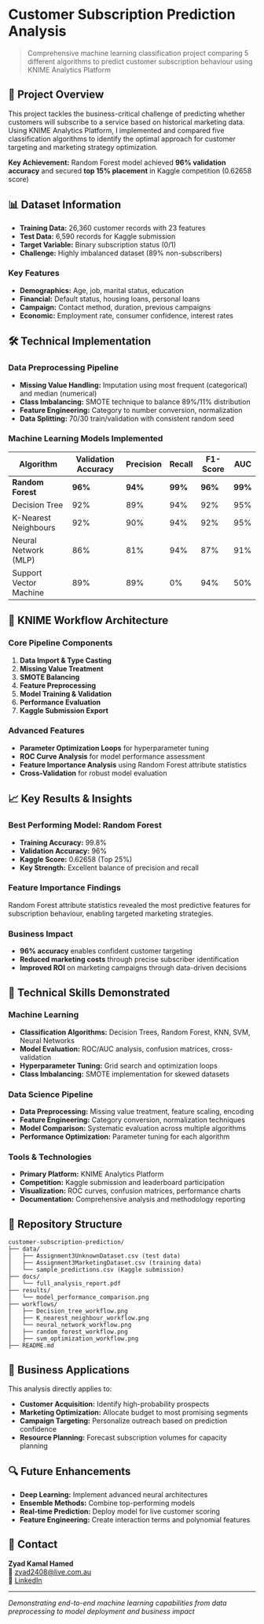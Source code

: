 # Customer Subscription Prediction Analysis

> Comprehensive machine learning classification project comparing 5 different algorithms to predict customer subscription behaviour using KNIME Analytics Platform

## 🎯 Project Overview

This project tackles the business-critical challenge of predicting whether customers will subscribe to a service based on historical marketing data. Using KNIME Analytics Platform, I implemented and compared five classification algorithms to identify the optimal approach for customer targeting and marketing strategy optimization.

**Key Achievement:** Random Forest model achieved **96% validation accuracy** and secured **top 15% placement** in Kaggle competition (0.62658 score)

## 📊 Dataset Information

- **Training Data:** 26,360 customer records with 23 features
- **Test Data:** 6,590 records for Kaggle submission
- **Target Variable:** Binary subscription status (0/1)
- **Challenge:** Highly imbalanced dataset (89% non-subscribers)

### Key Features
- **Demographics:** Age, job, marital status, education
- **Financial:** Default status, housing loans, personal loans
- **Campaign:** Contact method, duration, previous campaigns
- **Economic:** Employment rate, consumer confidence, interest rates

## 🛠️ Technical Implementation

### Data Preprocessing Pipeline
- **Missing Value Handling:** Imputation using most frequent (categorical) and median (numerical)
- **Class Imbalancing:** SMOTE technique to balance 89%/11% distribution
- **Feature Engineering:** Category to number conversion, normalization
- **Data Splitting:** 70/30 train/validation with consistent random seed

### Machine Learning Models Implemented

| Algorithm | Validation Accuracy | Precision | Recall | F1-Score | AUC |
|-----------|-------------------|-----------|---------|----------|-----|
| **Random Forest** | **96%** | **94%** | **99%** | **96%** | **99%** |
| Decision Tree | 92% | 89% | 94% | 92% | 95% |
| K-Nearest Neighbours | 92% | 90% | 94% | 92% | 95% |
| Neural Network (MLP) | 86% | 81% | 94% | 87% | 91% |
| Support Vector Machine | 89% | 89% | 0% | 94% | 50% |

## 🔧 KNIME Workflow Architecture

### Core Pipeline Components
1. **Data Import & Type Casting**
2. **Missing Value Treatment**
3. **SMOTE Balancing**
4. **Feature Preprocessing**
5. **Model Training & Validation**
6. **Performance Evaluation**
7. **Kaggle Submission Export**

### Advanced Features
- **Parameter Optimization Loops** for hyperparameter tuning
- **ROC Curve Analysis** for model performance assessment
- **Feature Importance Analysis** using Random Forest attribute statistics
- **Cross-Validation** for robust model evaluation

## 📈 Key Results & Insights

### Best Performing Model: Random Forest
- **Training Accuracy:** 99.8%
- **Validation Accuracy:** 96%
- **Kaggle Score:** 0.62658 (Top 25%)
- **Key Strength:** Excellent balance of precision and recall

### Feature Importance Findings
Random Forest attribute statistics revealed the most predictive features for subscription behaviour, enabling targeted marketing strategies.

### Business Impact
- **96% accuracy** enables confident customer targeting
- **Reduced marketing costs** through precise subscriber identification
- **Improved ROI** on marketing campaigns through data-driven decisions

## 🚀 Technical Skills Demonstrated

### Machine Learning
- **Classification Algorithms:** Decision Trees, Random Forest, KNN, SVM, Neural Networks
- **Model Evaluation:** ROC/AUC analysis, confusion matrices, cross-validation
- **Hyperparameter Tuning:** Grid search and optimization loops
- **Class Imbalancing:** SMOTE implementation for skewed datasets

### Data Science Pipeline
- **Data Preprocessing:** Missing value treatment, feature scaling, encoding
- **Feature Engineering:** Category conversion, normalization techniques
- **Model Comparison:** Systematic evaluation across multiple algorithms
- **Performance Optimization:** Parameter tuning for each algorithm

### Tools & Technologies
- **Primary Platform:** KNIME Analytics Platform
- **Competition:** Kaggle submission and leaderboard participation
- **Visualization:** ROC curves, confusion matrices, performance charts
- **Documentation:** Comprehensive analysis and methodology reporting

## 📁 Repository Structure

```
customer-subscription-prediction/
├── data/
│   ├── Assignment3UnknownDataset.csv (test data)
│   ├── Assignment3MarketingDataset.csv (training data)
│   └── sample_predictions.csv (Kaggle submission)
├── docs/
│   └── full_analysis_report.pdf
├── results/
│   └── model_performance_comparison.png
├── workflows/
│   ├── Decision_tree_workflow.png
│   ├── K_nearest_neighbour_workflow.png
│   └── neural_network_workflow.png
│   ├── random_forest_workflow.png
│   ├── svm_optimization_workflow.png
├── README.md
```

## 🎯 Business Applications

This analysis directly applies to:
- **Customer Acquisition:** Identify high-probability prospects
- **Marketing Optimization:** Allocate budget to most promising segments
- **Campaign Targeting:** Personalize outreach based on prediction confidence
- **Resource Planning:** Forecast subscription volumes for capacity planning

## 🔍 Future Enhancements

- **Deep Learning:** Implement advanced neural architectures
- **Ensemble Methods:** Combine top-performing models
- **Real-time Prediction:** Deploy model for live customer scoring
- **Feature Engineering:** Create interaction terms and polynomial features

## 📧 Contact

**Zyad Kamal Hamed**  
📧 zyad2408@live.com.au  
🔗 [LinkedIn](https://linkedin.com/in/zyadkamalhamed/)  

---
*Demonstrating end-to-end machine learning capabilities from data preprocessing to model deployment and business impact*

